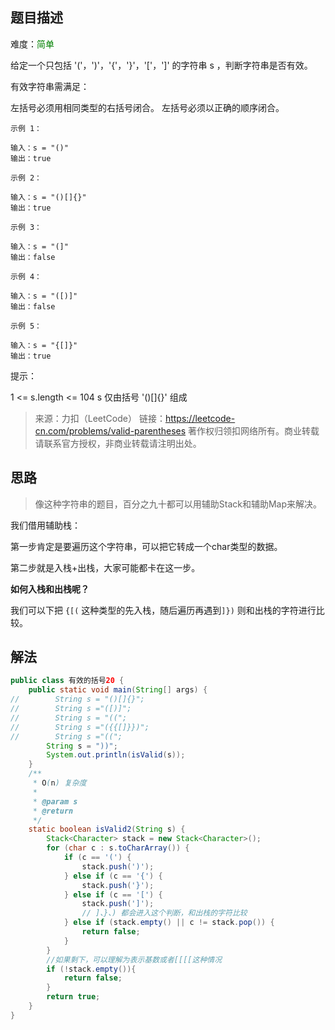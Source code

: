 ## 题目描述

难度：<span style="color:green">简单</span>

给定一个只包括 '('，')'，'{'，'}'，'['，']' 的字符串 s ，判断字符串是否有效。

有效字符串需满足：

左括号必须用相同类型的右括号闭合。
左括号必须以正确的顺序闭合。

```
示例 1：

输入：s = "()"
输出：true
```



```
示例 2：

输入：s = "()[]{}"
输出：true
```



```
示例 3：

输入：s = "(]"
输出：false
```



```
示例 4：

输入：s = "([)]"
输出：false
```



```
示例 5：

输入：s = "{[]}"
输出：true
```


提示：

1 <= s.length <= 104
s 仅由括号 '()[]{}' 组成



> 来源：力扣（LeetCode）
> 链接：https://leetcode-cn.com/problems/valid-parentheses
> 著作权归领扣网络所有。商业转载请联系官方授权，非商业转载请注明出处。

## 思路

> 像这种字符串的题目，百分之九十都可以用辅助Stack和辅助Map来解决。

我们借用辅助栈：

第一步肯定是要遍历这个字符串，可以把它转成一个char类型的数据。

第二步就是入栈+出栈，大家可能都卡在这一步。

**如何入栈和出栈呢？**

我们可以下把  `{[(` 这种类型的先入栈，随后遍历再遇到`]})` 则和出栈的字符进行比较。



## 解法

```java
public class 有效的括号20 {
    public static void main(String[] args) {
//        String s = "()[]{}";
//        String s ="([)]";
//        String s = "((";
//        String s ="({{[]}})";
//        String s ="((";
        String s = "))";
        System.out.println(isValid(s));
    }
    /**
     * O(n) 复杂度
     *
     * @param s
     * @return
     */
    static boolean isValid2(String s) {
        Stack<Character> stack = new Stack<Character>();
        for (char c : s.toCharArray()) {
            if (c == '(') {
                stack.push(')');
            } else if (c == '{') {
                stack.push('}');
            } else if (c == '[') {
                stack.push(']');
                // ]、}、) 都会进入这个判断，和出栈的字符比较
            } else if (stack.empty() || c != stack.pop()) {
                return false;
            }
        }
        //如果剩下，可以理解为表示基数或者[[[[这种情况
        if (!stack.empty()){
            return false;
        }
        return true;
    }
}
```

